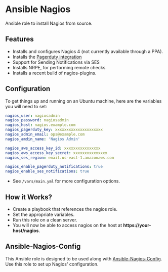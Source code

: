 Ansible Nagios
==============

Ansible role to install Nagios from source.

Features
--------

* Installs and configures Nagios 4 (not currently available through a PPA).
* Installs the [Pagerduty integration](https://www.pagerduty.com/docs/guides/nagios-integration-guide/)
* Support for Sending Notifications via SES
* Installs NRPE, for performing remote checks.
* Installs a recent build of nagios-plugins.

Configuration
-------------

To get things up and running on an Ubuntu machine, here are the variables you will need to set:

```yaml
nagios_user: nagiosadmin
nagios_password: nagiosadmin
nagios_host: nagios.example.com
nagios_pagerduty_key: xxxxxxxxxxxxxxxxxxxxx
nagios_admin_email: ops@example.com
nagios_amdin_name: 'Nagios Admin'

nagios_aws_access_key_id: xxxxxxxxxxxxxxxx
nagios_aws_access_key_secret: xxxxxxxxxxxxxxx
nagios_ses_region: email.us-east-1.amazonaws.com

nagios_enable_pagerduty_notifications: true
nagios_enable_ses_notifications: true
```

* See `/vars/main.yml` for more configuration options.

How it Works?
------------

* Create a playbook that references the nagios role.
* Set the appropriate variables.
* Run this role on a clean server.
* You will now be able to access nagios on the host at **https://your-host/nagios**.

Ansible-Nagios-Config
---------------------

This Ansible role is designed to be used along with [Ansible-Nagios-Config](http://github.com/npm/ansible-nagios-config).
Use this role to set up Nagios' configuration.
